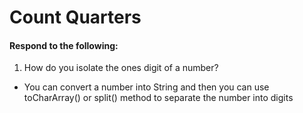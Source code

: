 # Count Quarters
#### Respond to the following:

1. How do you isolate the ones digit of a number?
  * You can convert a number into String and then you can use toCharArray() or split() method to separate the number into digits
